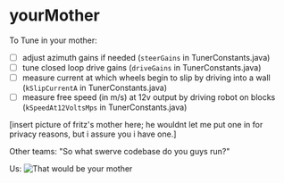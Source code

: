 # yourMother

To Tune in your mother:

- [ ] adjust azimuth gains if needed (`steerGains` in TunerConstants.java)
- [ ] tune closed loop drive gains (`driveGains` in TunerConstants.java)
- [ ] measure current at which wheels begin to slip by driving into a wall (`kSlipCurrentA` in TunerConstants.java)
- [ ] measure free speed (in m/s) at 12v output by driving robot on blocks (`kSpeedAt12VoltsMps` in TunerConstants.java)

[insert picture of fritz's mother here; he wouldnt let me put one in for privacy reasons, but i assure you i have one.]

Other teams:
"So what swerve codebase do you guys run?"

Us:
![That would be your mother](https://c.tenor.com/MRDThi5BsKQAAAAC/that-would-be-your-mother-yo-mama.gif)